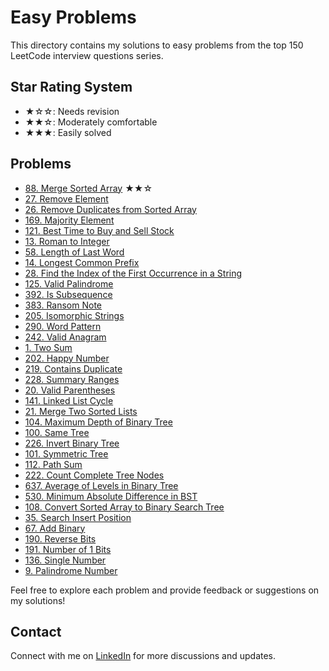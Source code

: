 # Easy Problems

This directory contains my solutions to easy problems from the top 150 LeetCode interview questions series.

## Star Rating System
- ★☆☆: Needs revision
- ★★☆: Moderately comfortable
- ★★★: Easily solved

## Problems

- [88. Merge Sorted Array](merge_sorted_array.java) ★★☆
- [27. Remove Element](remove_element.java)
- [26. Remove Duplicates from Sorted Array](remove_duplicates.java)
- [169. Majority Element](majority_element.java)
- [121. Best Time to Buy and Sell Stock](best_time_to_buy_and_sell_stock.java)
- [13. Roman to Integer](roman_to_integer.java)
- [58. Length of Last Word](length_of_last_word.java)
- [14. Longest Common Prefix](longest_common_prefix.java)
- [28. Find the Index of the First Occurrence in a String](find_index_of_first_occurrence_in_string.java)
- [125. Valid Palindrome](valid_palindrome.java)
- [392. Is Subsequence](is_subsequence.java)
- [383. Ransom Note](ransom_note.java)
- [205. Isomorphic Strings](isomorphic_strings.java)
- [290. Word Pattern](word_pattern.java)
- [242. Valid Anagram](valid_anagram.java)
- [1. Two Sum](two_sum.java)
- [202. Happy Number](happy_number.java)
- [219. Contains Duplicate](contains_duplicate_2.java)
- [228. Summary Ranges](summary_ranges.java)
- [20. Valid Parentheses](valid_parantheses.java)
- [141. Linked List Cycle](linked_list_cycle.java)
- [21. Merge Two Sorted Lists](merge_two_sorted_lists.java)
- [104. Maximum Depth of Binary Tree](maxdepth_bt.java)
- [100. Same Tree](same_tree_bt.java)
- [226. Invert Binary Tree](invert_tree_bt.java)
- [101. Symmetric Tree](symmetric_tree.java)
- [112. Path Sum](path_sum.java)
- [222. Count Complete Tree Nodes](count_complete_treenodes.java)
- [637. Average of Levels in Binary Tree](average_of_levels_in_bt.java)
- [530. Minimum Absolute Difference in BST](min_diff_in_bst.java)
- [108. Convert Sorted Array to Binary Search Tree](sorted_arr_to_bst.java)
- [35. Search Insert Position](search_insert_position.java)
- [67. Add Binary](add_binary.java)
- [190. Reverse Bits](reverse_bits.java)
- [191. Number of 1 Bits](no_of_1_bits.java)
- [136. Single Number](single_number.java)
- [9. Palindrome Number](palindrome_number.java)

Feel free to explore each problem and provide feedback or suggestions on my solutions!

## Contact

Connect with me on [LinkedIn](https://www.linkedin.com/in/roshan99/) for more discussions and updates.
